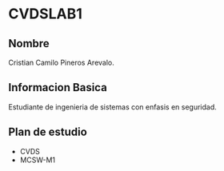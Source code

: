 # CVDSLAB1
## Nombre
Cristian Camilo Pineros Arevalo.
## Informacion Basica
Estudiante de ingenieria de sistemas con enfasis en seguridad.
## Plan de estudio
- CVDS
- MCSW-M1
